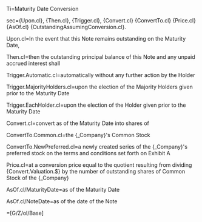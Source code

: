 Ti=Maturity Date Conversion

sec={Upon.cl}, {Then.cl}, {Trigger.cl}, {Convert.cl} {ConvertTo.cl} {Price.cl} {AsOf.cl} {OutstandingAssumingConversion.cl}.

Upon.cl=In the event that this Note remains outstanding on the Maturity Date,

Then.cl=then the outstanding principal balance of this Note and any unpaid accrued interest shall

Trigger.Automatic.cl=automatically without any further action by the Holder

Trigger.MajorityHolders.cl=upon the election of the Majority Holders given prior to the Maturity Date

Trigger.EachHolder.cl=upon the election of the Holder given prior to the Maturity Date

Convert.cl=convert as of the Maturity Date into shares of

ConvertTo.Common.cl=the {_Company}'s Common Stock

ConvertTo.NewPreferred.cl=a newly created series of the {_Company}'s preferred stock on the terms and conditions set forth on Exhibit A

Price.cl=at a conversion price equal to the quotient resulting from dividing {Convert.Valuation.$} by the number of outstanding shares of Common Stock of the {_Company}

AsOf.cl/MaturityDate=as of the Maturity Date

AsOf.cl/NoteDate=as of the date of the Note

=[G/Z/ol/Base]